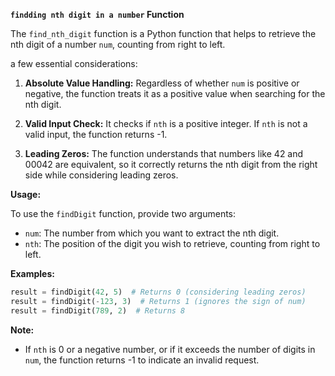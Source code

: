 

**`findding nth digit in a number` Function**

The `find_nth_digit` function is a Python function that helps to retrieve the nth digit of a number `num`, counting from right to left. 

a few essential considerations:

1. **Absolute Value Handling:** Regardless of whether `num` is positive or negative, the function treats it as a positive value when searching for the nth digit.

2. **Valid Input Check:** It checks if `nth` is a positive integer. If `nth` is not a valid input, the function returns -1.

3. **Leading Zeros:** The function understands that numbers like 42 and 00042 are equivalent, so it correctly returns the nth digit from the right side while considering leading zeros.

**Usage:**

To use the `findDigit` function, provide two arguments:
- `num`: The number from which you want to extract the nth digit.
- `nth`: The position of the digit you wish to retrieve, counting from right to left.

**Examples:**

```python
result = findDigit(42, 5)  # Returns 0 (considering leading zeros)
result = findDigit(-123, 3)  # Returns 1 (ignores the sign of num)
result = findDigit(789, 2)  # Returns 8
```

**Note:**

- If `nth` is 0 or a negative number, or if it exceeds the number of digits in `num`, the function returns -1 to indicate an invalid request.
